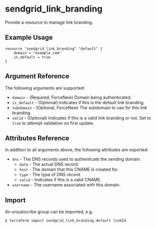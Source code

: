 # sendgrid_link_branding

Provide a resource to manage link branding.

## Example Usage

```hcl
resource "sendgrid_link_branding" "default" {
	domain = "example.com"
    is_default = true
}
```

## Argument Reference

The following arguments are supported:

* `domain` - (Required, ForceNew) Domain being authenticated.
* `is_default` - (Optional) Indicates if this is the default link branding.
* `subdomain` - (Optional, ForceNew) The subdomain to use for this link branding.
* `valid` - (Optional) Indicates if this is a valid link branding or not. Set to `true` to attempt validation on first update.

## Attributes Reference

In addition to all arguments above, the following attributes are exported:

* `dns` - The DNS records used to authenticate the sending domain.
  * `data` - The actual DNS record.
  * `host` - The domain that this CNAME is created for.
  * `type` - The type of DNS record.
  * `valid` - Indicates if this is a valid CNAME.
* `username` - The username associated with this domain.


## Import

An unsubscribe group can be imported, e.g.
```hcl
$ terraform import sendgrid_link_branding.default linkId
```
